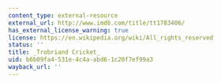 ```yaml
---
content_type: external-resource
external_url: http://www.imdb.com/title/tt1783406/
has_external_license_warning: true
license: https://en.wikipedia.org/wiki/All_rights_reserved
status: ''
title: _Trobriand Cricket_
uid: b6b09fa4-531e-4c4a-abd6-1c20f7ef99a3
wayback_url: ''
---
```

